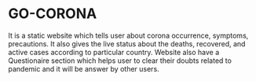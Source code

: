 # GO-CORONA
It is a static website which tells user about corona occurrence, symptoms, precautions. 
It also gives the live status about the deaths, recovered, and active cases according to particular country. 
Website also have a Questionaire section which helps user to clear their doubts related to pandemic and it will be answer by other users.
